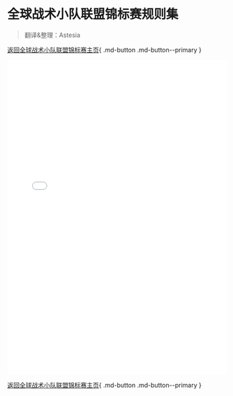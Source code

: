 # 全球战术小队联盟锦标赛规则集

> 翻译&整理：Astesia

[返回全球战术小队联盟锦标赛主页](../){ .md-button .md-button--primary }

<iframe src="./rules.pdf" frameborder=0 width=100% height=720></iframe> 

[返回全球战术小队联盟锦标赛主页](../){ .md-button .md-button--primary }